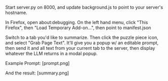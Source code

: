 Start server.py on 8000, and update background.js to point to your server's hostname.

In Firefox, open about:debugging. On the left hand menu, click "This Firefox", then "Load Temporary Add-on...", then point to manifest.json

Switch to a tab you'd like to summarize. Then click the puzzle piece icon, and select "Grab Page Text". It'll give you a popup w/ an editable prompt, then send it and all text from your current tab to the server, then display whatever the LLM returns in a modal popup.

Example Prompt:
[prompt.png]

And the result:
[summary.png]
